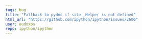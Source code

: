 ```yaml
---
tags: bug
title: "Fallback to pydoc if site._Helper is not defined"
html_url: "https://github.com/ipython/ipython/issues/2606"
user: eudoxos
repo: ipython/ipython
---
```


